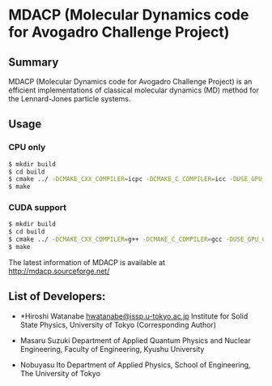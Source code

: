 # MDACP (Molecular Dynamics code for Avogadro Challenge Project)

## Summary
MDACP (Molecular Dynamics code for Avogadro Challenge Project) is an
efficient implementations of classical molecular dynamics (MD) method
for the Lennard-Jones particle systems.

## Usage
### CPU only

```sh
$ mkdir build
$ cd build
$ cmake ../ -DCMAKE_CXX_COMPILER=icpc -DCMAKE_C_COMPILER=icc -DUSE_GPU_CUDA=false
$ make
```

### CUDA support

```sh
$ mkdir build
$ cd build
$ cmake ../ -DCMAKE_CXX_COMPILER=g++ -DCMAKE_C_COMPILER=gcc -DUSE_GPU_CUDA=true
$ make
```

The latest information of MDACP is available at
http://mdacp.sourceforge.net/

## List of Developers:
- *Hiroshi Watanabe <hwatanabe@issp.u-tokyo.ac.jp>
Institute for Solid State Physics, University of Tokyo
(Corresponding Author)

- Masaru Suzuki
Department of Applied Quantum Physics and Nuclear Engineering,
Faculty of Engineering, Kyushu University

- Nobuyasu Ito
Department of Applied Physics, School of Engineering,
The University of Tokyo

